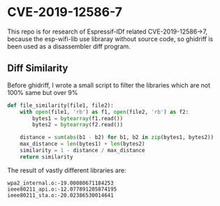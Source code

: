# CVE-2019-12586-7

This repo is for research of Espressif-IDf related CVE-2019-12586->7, because the esp-wifi-lib use libraray without source code, so ghidriff is been used as a disassembler diff program.

## Diff Similarity 

Before ghidriff, I wrote a small script to filter the libraries which are not 100% same but over 9%

```python
def file_similarity(file1, file2):
    with open(file1, 'rb') as f1, open(file2, 'rb') as f2:
        bytes1 = bytearray(f1.read())
        bytes2 = bytearray(f2.read())

    distance = sum(abs(b1 - b2) for b1, b2 in zip(bytes1, bytes2))
    max_distance = len(bytes1) + len(bytes2)
    similarity = 1 - distance / max_distance
    return similarity
```

The result of vastly different libraries are:

```shell
wpa2_internal.o:-19.00080671184253
ieee80211_api.o:-12.077891205874195
ieee80211_sta.o:-20.02386530014641
```



